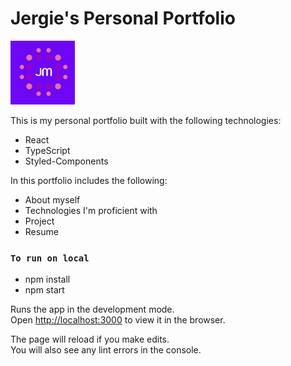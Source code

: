 
# Jergie's Personal Portfolio

![Image description](./public/logo.jpeg)

This is my personal portfolio built with the following technologies:

* React
* TypeScript
* Styled-Components


In this portfolio includes the following:

* About myself
* Technologies I'm proficient with
* Project
* Resume

### `To run on local`

* npm install
* npm start
  
Runs the app in the development mode.\
Open [http://localhost:3000](http://localhost:3000) to view it in the browser.

The page will reload if you make edits.\
You will also see any lint errors in the console.


